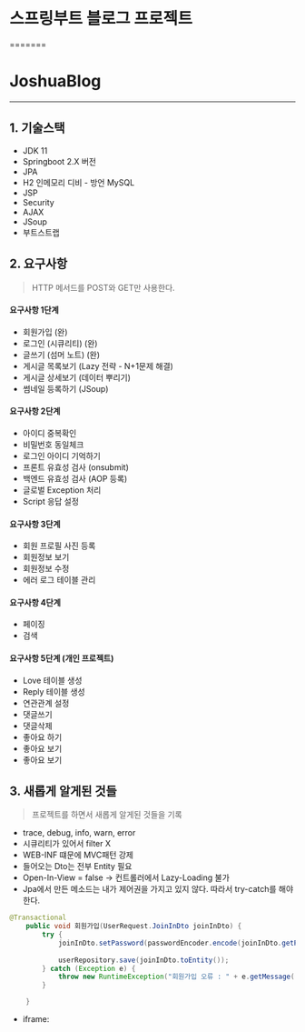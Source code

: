 
# 스프링부트 블로그 프로젝트
=======
# JoshuaBlog
---

## 1. 기술스택
- JDK 11
- Springboot 2.X 버전
- JPA
- H2 인메모리 디비 - 방언 MySQL
- JSP
- Security
- AJAX
- JSoup
- 부트스트랩

## 2. 요구사항
> HTTP 메서드를 POST와 GET만 사용한다.

#### 요구사항 1단계
- 회원가입 (완)
- 로그인 (시큐리티) (완)
- 글쓰기 (섬머 노트) (완)
- 게시글 목록보기 (Lazy 전략 - N+1문제 해결)
- 게시글 상세보기 (데이터 뿌리기)
- 썸네일 등록하기 (JSoup)

#### 요구사항 2단계
- 아이디 중복확인
- 비밀번호 동일체크
- 로그인 아이디 기억하기
- 프론트 유효성 검사 (onsubmit)
- 백엔드 유효성 검사 (AOP 등록)
- 글로벌 Exception 처리
- Script 응답 설정

#### 요구사항 3단계
- 회원 프로필 사진 등록
- 회원정보 보기
- 회원정보 수정
- 에러 로그 테이블 관리

#### 요구사항 4단계
- 페이징
- 검색

#### 요구사항 5단계  (개인 프로젝트)
- Love 테이블 생성
- Reply 테이블 생성
- 연관관계 설정
- 댓글쓰기
- 댓글삭제
- 좋아요 하기
- 좋아요 보기
- 좋아요 보기

## 3. 새롭게 알게된 것들
> 프로젝트를 하면서 새롭게 알게된 것들을 기록

- trace, debug, info, warn, error
- 시큐리티가 있어서 filter X
- WEB-INF 떄문에 MVC패턴 강제
- 들어오는 Dto는 전부 Entity 필요
- Open-In-View = false -> 컨트롤러에서 Lazy-Loading 불가
- Jpa에서 만든 메소드는 내가 제어권을 가지고 있지 않다. 따라서 try-catch를 해야한다.
```java
@Transactional
    public void 회원가입(UserRequest.JoinInDto joinInDto) {
        try {
            joinInDto.setPassword(passwordEncoder.encode(joinInDto.getPassword()));
            
            userRepository.save(joinInDto.toEntity());
        } catch (Exception e) {
            throw new RuntimeException("회원가입 오류 : " + e.getMessage());
        }

    }
```
- iframe: 